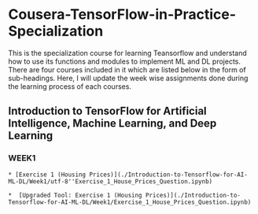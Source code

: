 # Cousera-TensorFlow-in-Practice-Specialization

This is the specialization course for learning Teansorflow and understand how to use its functions and modules to implement ML and DL projects. There are four courses included in it which are listed below in the form of sub-headings. Here, I will update the week wise assignments done during the learning process of each courses.

## Introduction to TensorFlow for Artificial Intelligence, Machine Learning, and Deep Learning

### WEEK1

    * [Exercise 1 (Housing Prices)](./Introduction-to-Tensorflow-for-AI-ML-DL/Week1/utf-8''Exercise_1_House_Prices_Question.ipynb)

    *  [Upgraded Tool: Exercise 1 (Housing Prices)](./Introduction-to-Tensorflow-for-AI-ML-DL/Week1/Exercise_1_House_Prices_Question.ipynb)
  